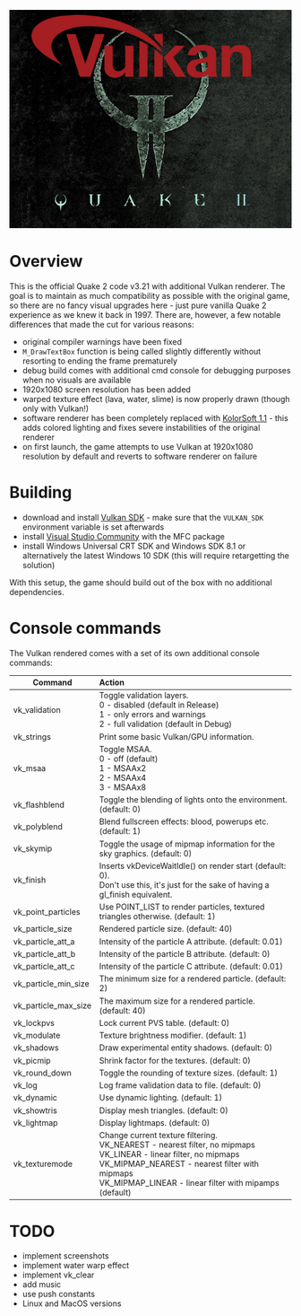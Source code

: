 <p align="center"><img src="vkQuake2.png"></p>

Overview
===
This is the official Quake 2 code v3.21 with additional Vulkan renderer. The goal is to maintain as much compatibility as possible with the original game, so there are no fancy visual upgrades here - just pure vanilla Quake 2 experience as we knew it back in 1997. There are, however, a few notable differences that made the cut for various reasons:

- original compiler warnings have been fixed
- `M_DrawTextBox` function is being called slightly differently without resorting to ending the frame prematurely
- debug build comes with additional cmd console for debugging purposes when no visuals are available
- 1920x1080 screen resolution has been added
- warped texture effect (lava, water, slime) is now properly drawn (though only with Vulkan!)
- software renderer has been completely replaced with [KolorSoft 1.1](https://github.com/qbism/Quake2-colored-refsoft) - this adds colored lighting and fixes severe instabilities of the original renderer
- on first launch, the game attempts to use Vulkan at 1920x1080 resolution by default and reverts to software renderer on failure

Building
===
- download and install [Vulkan SDK](https://vulkan.lunarg.com/) - make sure that the `VULKAN_SDK` environment variable is set afterwards
- install [Visual Studio Community](https://www.visualstudio.com/products/free-developer-offers-vs) with the MFC package
- install Windows Universal CRT SDK and Windows SDK 8.1 or alternatively the latest Windows 10 SDK (this will require retargetting the solution)

With this setup, the game should build out of the box with no additional dependencies.

Console commands
===

The Vulkan rendered comes with a set of its own additional console commands:

| Command               | Action                                                  |
|-----------------------|:--------------------------------------------------------|
| vk_validation         | Toggle validation layers.<br>0 - disabled (default in Release)<br> 1 - only errors and warnings<br>2 - full validation (default in Debug) |
| vk_strings            | Print some basic Vulkan/GPU information.                                    |
| vk_msaa               | Toggle MSAA.<br>0 - off (default)<br>1 - MSAAx2<br>2 - MSAAx4<br>3 - MSAAx8 |
| vk_flashblend         | Toggle the blending of lights onto the environment. (default: 0)            |
| vk_polyblend          | Blend fullscreen effects: blood, powerups etc. (default: 1)                 |
| vk_skymip             | Toggle the usage of mipmap information for the sky graphics. (default: 0)   |
| vk_finish             | Inserts vkDeviceWaitIdle() on render start (default: 0).<br>Don't use this, it's just for the sake of having a gl_finish equivalent. |
| vk_point_particles    | Use POINT_LIST to render particles, textured triangles otherwise. (default: 1) |
| vk_particle_size      | Rendered particle size. (default: 40)                   |
| vk_particle_att_a     | Intensity of the particle A attribute. (default: 0.01)  |
| vk_particle_att_b     | Intensity of the particle B attribute. (default: 0)     |
| vk_particle_att_c     | Intensity of the particle C attribute. (default: 0.01)  |
| vk_particle_min_size  | The minimum size for a rendered particle. (default: 2)  |
| vk_particle_max_size  | The maximum size for a rendered particle. (default: 40) |
| vk_lockpvs            | Lock current PVS table. (default: 0)                    |
| vk_modulate           | Texture brightness modifier. (default: 1)               |
| vk_shadows            | Draw experimental entity shadows. (default: 0)          |
| vk_picmip             | Shrink factor for the textures. (default: 0)            |
| vk_round_down         | Toggle the rounding of texture sizes. (default: 1)      |
| vk_log                | Log frame validation data to file. (default: 0)         |
| vk_dynamic            | Use dynamic lighting. (default: 1)                      |
| vk_showtris           | Display mesh triangles. (default: 0)                    |
| vk_lightmap           | Display lightmaps. (default: 0)                         |
| vk_texturemode        | Change current texture filtering.<br>VK_NEAREST - nearest filter, no mipmaps<br>VK_LINEAR - linear filter, no mipmaps<br>VK_MIPMAP_NEAREST - nearest filter with mipmaps<br>VK_MIPMAP_LINEAR - linear filter with mipamps (default) |

TODO
==
- implement screenshots
- implement water warp effect
- implement vk_clear
- add music
- use push constants
- Linux and MacOS versions
